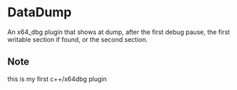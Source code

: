 # DataDump
An x64_dbg plugin that shows at dump, after the first debug pause, the first writable section if found, or the second section.

## Note
this is my first c++/x64dbg plugin
